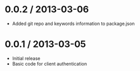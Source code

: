 0.0.2 / 2013-03-06
====================
* Added git repo and keywords information to package.json

0.0.1 / 2013-03-05
====================

* Initial release
* Basic code for client authentication